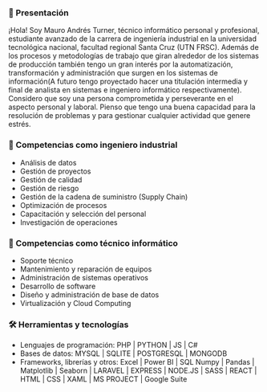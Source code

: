 
<h3 align="left"> 👋 Presentación</h3>
<p align="left">
    ¡Hola! Soy Mauro Andrés Turner, técnico informático personal y profesional, estudiante avanzado de la carrera de ingeniería industrial en la universidad tecnológica nacional, facultad regional Santa Cruz (UTN FRSC). 
    Además de los procesos y metodologías de trabajo que giran alrededor de los sistemas de producción también tengo un gran interés por la automatización, transformación y administración que surgen en los sistemas de información(A futuro tengo proyectado hacer una titulación intermedia y final de analista en sistemas e ingeniero informático respectivamente).
    Considero que soy una persona comprometida y perseverante en el aspecto personal y laboral. Pienso que tengo una buena capacidad para la resolución de problemas y para gestionar cualquier actividad que genere estrés.
</p>

<h3 align="left">🔧 Competencias como ingeniero industrial</h3>
<ul>
  <li>Análisis de datos</li>
  <li>Gestión de proyectos</li>
  <li>Gestión de calidad</li>
  <li>Gestión de riesgo</li>
  <li>Gestión de la cadena de suministro (Supply Chain)</li>
  <li>Optimización de procesos</li>
  <li>Capacitación y selección del personal</li>
  <li>Investigación de operaciones</li>
</ul>


<h3 align="left">🔧 Competencias como técnico informático</h3>
<ul>
  <li>Soporte técnico</li>
  <li>Mantenimiento y reparación de equipos</li>
  <li>Administración de sistemas operativos</li>
  <li>Desarrollo de software</li>
  <li>Diseño y administración de base de datos</li>
  <li>Virtualización y Cloud Computing</li>
</ul>

<h3 align="left">🛠 Herramientas y tecnologías</h3>
<ul>
  <li>Lenguajes de programación: PHP | PYTHON | JS | C#</li>
  <li>Bases de datos: MYSQL | SQLITE | POSTGRESQL | MONGODB</li>
  <li>Frameworks, librerías y otros: Excel | Power BI | SQL Numpy | Pandas | Matplotlib | Seaborn | LARAVEL | EXPRESS | NODE.JS | SASS | REACT | HTML | CSS | XAML | MS PROJECT | Google Suite</li>
</ul>

<ul>
